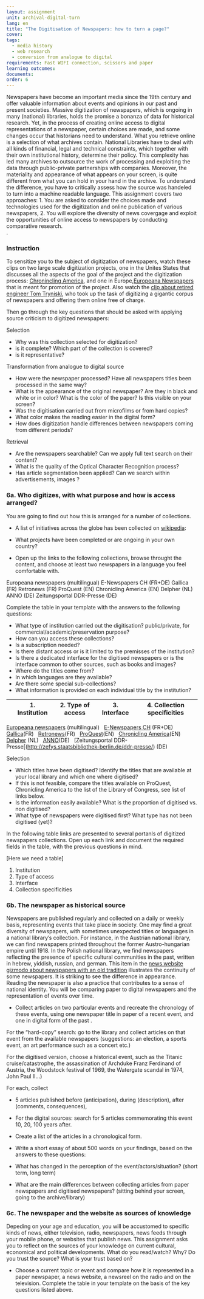```yaml
---
layout: assignment
unit: archival-digital-turn
lang: en
title: "The Digitisation of Newspapers: how to turn a page?"
cover:
tags:
  - media history
  - web research
  - conversion from analogue to digital
requirements: Fast WIFI connection, scissors and paper
learning outcomes:
documents:
order: 6
---
```

Newspapers have become an important media since the 19th century and offer valuable information about events and opinions in our past and present societies. Massive digitization of newspapers, which is ongoing in many (national) libraries, holds the promise a bonanza of data for historical research. Yet, in the process of creating online access to digital representations of a newspaper, certain choices are made, and some changes occur that historians need to understand. What you retrieve online is a selection of what archives contain. 
National Libraries have to deal with all kinds of financial, legal and technical constraints, which together with their own institutional history, determine their policy. This complexity has led many archives to outsource the work of processing and exploiting the data through public-private partnerships with companies. Moreover, the materiality and appearance of what appears on your screen, is quite different from what you can hold in your hand in the archive. To understand the difference, you have to critically assess how the source was handeled to turn into a machine readable language. This assignment covers two approaches: 1. You are asked to consider the choices made and technologies used for the digitization and online publication of various newspapers, 2. You will explore the diversity of news covergage and exploit the opportunities of online access to newspapers by conducting comparative research.  
.

<!-- more -->
<!-- briefing-student -->
### Instruction 

<!-- section-contents -->
To sensitize you to the subject of digitization of newspapers, watch these clips on two large scale digitization projects, one in the Unites States that discusses all the aspects of the goal of the project and the digitization process: [Chronincling America](https://www.youtube.com/watch?v=LclIm9s7Iho), and one in Europe,[Europeana Newspapers](https://www.youtube.com/watch?v=5G6v00Z8CyQ) that is meant for promotion of the project. Also watch the [clip about retired engineer Tom Tryniski](https://www.youtube.com/watch?v=KVWDX6oaYCg&feature=youtu.be), who took up the task of digitizing a gigantic corpus of newspapers and offering them online free of charge. 

Then go through the key questions that should be asked with applying source criticism to digitized newspapers: 

Selection

- Why was this collection selected for digitization?
- is it complete? Which part of the collection is covered? 
- is it representative?

Transformation from analogue to digital source

- How were the newspaper processed? Have all newspapers titles been processed in the same way?
- What is the appearance of the original newspaper? Are they in black and white or in color? What is the color of the paper? Is this visible on your screen? 
- Was the digitisation carried out from microfilms or from hard copies? 
- What color makes the reading easier in the digital form?
- How does digitization handle differences between newspapers coming from different periods?

Retrieval

- Are the newspapers searchable? Can we apply full text search on their content? 
- What is the quality of the Optical Character Recognition process? 
- Has article segmentation been applied? Can we search within advertisements, images ? 


<!-- section -->
### 6a. Who digitizes, with what purpose and how is access arranged?   
<!-- section-contents -->
You are going to find out how this is arranged for a number of collections. 

- A list of initiatives across the globe has been collected on [wikipedia](https://en.wikipedia.org/wiki/Wikipedia:List_of_online_newspaper_archives):
- What projects have been completed or are ongoing in your own country? 

- Open up the links to the following collections, browse throught the content, and choose at least two newspapers in a language you feel comfortable with. 

Europeana newspapers (multilingual)
E-Newspapers CH (FR+DE)
Gallica (FR)
Retronews (FR)
ProQuest (EN)
Chronicling America (EN)
Delpher (NL)
ANNO (DE)
Zeitungsportal DDR-Presse (DE)

Complete the table in your template with the answers to the following questions:
- What type of institution carried out the digitisation? public/private, for commercial/academic/preservation purpose?
- How can you access these collections? 
- Is a subscription needed? 
- Is there distant access or is it limited to the premisses of the institution?
- Is there a dedicated interface for the digitised newspapers or is the interface common to other sources, such as books and images?
- Where do the titles come from? 
- In which languages are they available? 
- Are there some special sub-collections? 
- What information is provided on each individual title by the institution?

| | 1. Institution | 2. Type of access | 3. Interface | 4. Collection specificities
-- | -- | -- | -- | --
[Europeana newspapers](http://www.europeana-newspapers.eu) (multilingual)  
[E-Newspapers CH](http://www.onlinenewspapers.com/switzerl.htm) (FR+DE)  
[Gallica](https://gallica.bnf.fr/html/und/presse-et-revues/presse-et-revues)(FR)  
[Retronews](https://www.retronews.fr)(FR)  
[ProQuest](https://www.proquest.com/products-services/pq-hist-news.html)(EN)  
[Chronicling America](https://chroniclingamerica.loc.gov)(EN) 
[Delpher](https://www.delpher.nl) (NL)   
[ANNO](http://anno.onb.ac.at/anno-suche#searchMode=simple&from=1)(DE)  
[Zeitungsportal DDR-Presse[(http://zefys.staatsbibliothek-berlin.de/ddr-presse/) (DE) 

Selection
- Which titles have been digitised?
Identify the titles that are available at your local library and which one where digitised? 
- If this is not feasible, compare the titles available on ProQuest, Chronicling America to the list of the Library of Congress, see list of links below.
- Is the information easily available? What is the proportion of digitised vs. non digitised?
- What type of newspapers were digitised first? What type has not been digitised (yet)?

In the following table links are presented to several portanls of digitized newspapers collections. 
Open up each link and document the required fields in the table, with the previous questions in mind. 


[Here we need a table]

1. Institution
2. Type of access
3. Interface 
4. Collection specificities


<!-- section -->
    
### 6b. The newspaper as historical source 
<!-- section-contents -->

Newspapers are published regularly and collected on a daily or weekly basis, representing events that take place in society. One may find a great diversity of newspapers, with sometimes unexpected titles or languages in a national library’s collection. For instance, in the Austrian national library, we can find newspapers printed throughout the former Austro-hungarian empire until 1918. In the Polish national library, we find newspapers reflecting the presence of specific cultural communities in the past, written in hebrew, yiddish, russian, and german. This item in the [news website gizmodo about newspapers with an old tradition](https://io9.gizmodo.com/the-worlds-oldest-newspapers-still-being-published-tod-1369904730) illustrates the continuity of some newspapers. It is striking to see the difference in appearance. Reading the newspaper is also a practice that contributes to a sense of national identity. You will be comparing paper to digital newspapers and the representation of events over time. 

- Collect articles on two particular events and recreate the chronology of these events, using one newspaper title in paper of a recent event,  and one in digital form of the past . 

For the “hard-copy” search: go to the library and collect articles on that event from the available newspapers  (suggestions: an election, a sports event, an art performance such as a concert etc.)

For the digitised version, choose a historical event, such as the Titanic cruise/catastrophe, the assassination of Archduke Franz Ferdinand of Austria, the Woodstock festival of 1969, the Watergate scandal in 1974, John Paul II…)

For each, collect 
- 5 articles published before (anticipation), during (description), after (comments, consequences), 
- For the digital sources: search for 5 articles commemorating this event 10, 20, 100 years after.

- Create a list of the articles in a chronological form.

- Write a short essay of about 500 words on your findings, based on the answers to these questions:
- What has changed in the perception of the event/actors/situation? (short term, long term) 
- What are the main differences between collecting articles from paper newspapers and digitised newspapers? (sitting behind your screen, going to the archive/library)


### 6c. The newspaper and the website as sources of knowledge 
Depeding on your age and education, you will be accustomed to specific kinds of news, either television, radio, newspapers, news feeds through your mobile phone, or websites that publish news. This assignment asks you to reflect on the sources of your knowledge on current cultural, economical and political developments. What do you read/watch? Why? Do you trust the source? What is your trust based on?
- Choose a current topic or event and compare how it is represented in a paper newspaper, a news website, a newsreel on the radio and on the television. 
Complete the table in your template on the basis of the key questions listed above. 

<!-- briefing-teacher -->

